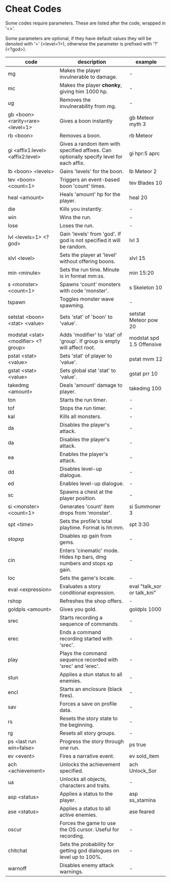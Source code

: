 # Cheat Codes

Some codes require parameters. These are listed after the code, wrapped in '<>'.

Some parameters are optional, if they have default values they will be denoted with '=' (<level=1>), otherwise the parameter is prefixed with '?' (<?god>).

| code                                  | description                                                                              | example                     | 
|---------------------------------------|------------------------------------------------------------------------------------------|-----------------------------|
| mg                                    | Makes the player invulnerable to damage.                                                 | -                           | 
| mc                                    | Makes the player **chonky**, giving him 1000 hp.                                         | -                           | 
| ug                                    | Removes the invulnerability from mg.                                                     | -                           | 
| gb \<boon> \<rarity=rare> \<level=1>  | Gives a boon instantly                                                                   | gb Meteor myth 3            | 
| rb \<boon>                            | Removes a boon.                                                                          | rb Meteor                   | 
| gi \<affix1:level> \<affix2:level>    | Gives a random item with specified affixes. Can optionally specify level for each affix. | gi hpr:5 aprc               | 
| lb \<boon> \<levels>                  | Gains 'levels' for the boon.                                                             | lb Meteor 2                 | 
| tev \<boon> \<count=1>                | Triggers an event-based boon 'count' times.                                              | tev Blades 10               | 
| heal \<amount>                        | Heals 'amount' hp for the player.                                                        | heal 20                     | 
| die                                   | Kills you instantly.                                                                     | -                           | 
| win                                   | Wins the run.                                                                            | -                           | 
| lose                                  | Loses the run.                                                                           | -                           | 
| lvl \<levels=1> \<?god>               | Gain 'levels' from 'god'. If god is not specified it will be random.                     | lvl 3                       | 
| slvl \<level>                         | Sets the player at 'level' without offering boons.                                       | slvl 15                     | 
| min \<minute>                         | Sets the run time. Minute is in format mm:ss.                                            | min 15:20                   | 
| s \<monster> \<count=1>               | Spawns 'count' monsters with code 'monster'.                                             | s Skeleton 10               | 
| tspawn                                | Toggles monster wave spawning.                                                           | -                           | 
| setstat \<boon> \<stat> \<value>      | Sets 'stat' of 'boon' to 'value'.                                                        | setstat Meteor pow 20       | 
| modstat \<stat> \<modifier> \<?group> | Adds 'modifier' to 'stat' of 'group'. If group is empty will affect root.                | modstat spd 1.5 Offensive   | 
| pstat \<stat> \<value>                | Sets 'stat' of player to 'value'.                                                        | pstat mvm 12                | 
| gstat \<stat> \<value>                | Sets global stat 'stat' to 'value'.                                                      | gstat prr 10                | 
| takedmg \<amount>                     | Deals 'amount' damage to player.                                                         | takedmg 100                 | 
| ton                                   | Starts the run timer.                                                                    | -                           | 
| tof                                   | Stops the run timer.                                                                     | -                           | 
| kal                                   | Kills all monsters.                                                                      | -                           | 
| da                                    | Disables the player's attack.                                                            | -                           | 
| da                                    | Disables the player's attack.                                                            | -                           | 
| ea                                    | Enables the player's attack.                                                             | -                           | 
| dd                                    | Disables level-up dialogue.                                                              | -                           | 
| ed                                    | Enables level-up dialogue.                                                               | -                           | 
| sc                                    | Spawns a chest at the player position.                                                   | -                           | 
| si \<monster> \<count=1>              | Generates 'count' item drops from 'monster'.                                             | si Summoner 3               | 
| spt \<time>                           | Sets the profile's total playtime. Format is hh:mm.                                      | spt 3:30                    | 
| stopxp                                | Disables xp gain from gems.                                                              | -                           | 
| cin                                   | Enters 'cinematic' mode. Hides hp bars, dmg numbers and stops xp gain.                   | -                           | 
| loc                                   | Sets the game's locale.                                                                  | -                           | 
| eval \<expression>                    | Evaluates a story conditional expression.                                                | eval "talk_sor or talk_kni" | 
| rshop                                 | Refreshes the shop offers.                                                               | -                           | 
| goldpls \<amount>                     | Gives you gold.                                                                          | goldpls 1000                | 
| srec                                  | Starts recording a sequence of commands.                                                 | -                           | 
| erec                                  | Ends a command recording started with 'srec'.                                            | -                           | 
| play                                  | Plays the command sequence recorded with 'srec' and 'erec'.                              | -                           | 
| stun                                  | Applies a stun status to all enemies.                                                    | -                           | 
| encl                                  | Starts an enclosure (black fires).                                                       | -                           | 
| sav                                   | Forces a save on profile data.                                                           | -                           | 
| rs                                    | Resets the story state to the beginning.                                                 | -                           | 
| rg                                    | Resets all story groups.                                                                 | -                           | 
| ps \<last run win=false>              | Progress the story through one run.                                                      | ps true                     | 
| ev \<event>                           | Fires a narrative event.                                                                 | ev sold_item                | 
| ach \<achievement>                    | Unlocks the achievement specified.                                                       | ach Unlock_Sor              | 
| ua                                    | Unlocks all objects, characters and traits.                                              | -                           | 
| asp \<status>                         | Applies a status to the player.                                                          | asp ss_stamina              | 
| ase \<status>                         | Applies a status to all active enemies.                                                  | ase feared                  | 
| oscur                                 | Forces the game to use the OS cursor. Useful for recording.                              | -                           | 
| chitchat                              | Sets the probability for getting god dialogues on level up to 100%.                      | -                           | 
| warnoff                               | Disables enemy attack warnings.                                                          | -                           | 
